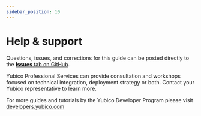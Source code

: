 ```yaml
---
sidebar_position: 10
---
```


# Help & support

Questions, issues, and corrections for this guide can be posted directly to the [**Issues** tab on GitHub](https://github.com/YubicoLabs/yed-spoke-example/issues).

Yubico Professional Services can provide consultation and workshops focused on technical integration, deployment strategy or both. Contact your Yubico representative to learn more.

For more guides and tutorials by the Yubico Developer Program please visit [developers.yubico.com](https://developers.yubico.com)

